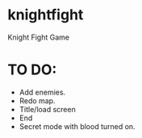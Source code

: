 # knightfight
Knight Fight Game

# TO DO:
* Add enemies.
* Redo map.
* Title/load screen
* End
* Secret mode with blood turned on.
